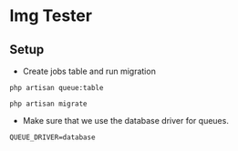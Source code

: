 # Img Tester

## Setup

- Create jobs table and run migration

``` {.bash}
php artisan queue:table

php artisan migrate
```

- Make sure that we use the database driver for queues.

``` {.bash}
QUEUE_DRIVER=database
```

